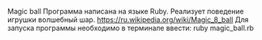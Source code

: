 Magic ball
Программа написана на языке Ruby. Реализует поведение игрушки волшебный шар. https://ru.wikipedia.org/wiki/Magic_8_ball
Для запуска программы необходимо в терминале ввести: ruby magic_ball.rb
